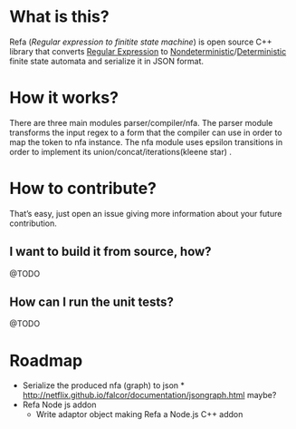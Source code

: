 # What is this?

Refa (*Regular expression to finitite state machine*) is open source C++ library that converts [Regular Expression](https://en.wikipedia.org/wiki/Regular_expression) to [Nondeterministic](https://en.wikipedia.org/wiki/Nondeterministic_finite_automaton)/[Deterministic](https://en.wikipedia.org/wiki/Deterministic_finite_automaton) finite state automata and serialize it in JSON format.

# How it works?
There are three main modules parser/compiler/nfa.
The parser module transforms the input regex to a form that the compiler can use in order to map the token to nfa instance.
The nfa module uses epsilon transitions in order to implement its union/concat/iterations(kleene star) .

# How to contribute?
That’s easy, just open an issue giving more information about your future contribution.

## I want to build it from source, how?
@TODO

## How can I run the unit tests?
@TODO
	
# Roadmap

* Serialize the produced nfa (graph) to json  * http://netflix.github.io/falcor/documentation/jsongraph.html maybe?
* Refa Node js addon
  * Write adaptor object making Refa a Node.js C++ addon


